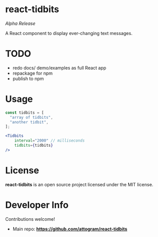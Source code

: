 # react-tidbits

_Alpha Release_

A React component to display ever-changing text messages.

# TODO

* redo docs/ demo/examples as full React app
* repackage for npm
* publish to npm

# Usage

```jsx harmony
const tidbits = [
  "array of tidbits",
  "another tidbit",  
];

<Tidbits
    interval="2000" // milliseconds
    tidbits={tidbits}
/>
```

# License

**react-tidbits** is an open source project
licensed under the MIT license.

# Developer Info

Contributions welcome!

* Main repo: **<https://github.com/attogram/react-tidbits>**
